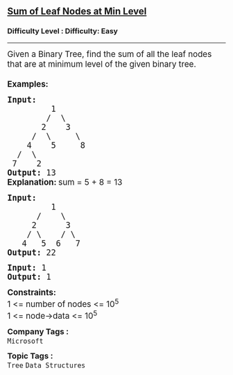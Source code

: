 <h2><a href="https://www.geeksforgeeks.org/problems/sum-of-leaf-nodes-at-min-level/1?page=3&category=Tree&difficulty=Easy,Medium&status=unsolved,attempted&sortBy=accuracy">Sum of Leaf Nodes at Min Level</a></h2><h3>Difficulty Level : Difficulty: Easy</h3><hr><div class="problems_problem_content__Xm_eO"><p><span style="font-size: 14pt;">Given a Binary Tree, find the sum of all the leaf nodes that are at minimum level of the given binary tree.<br><strong><br>Examples:</strong></span></p>
<pre><span style="font-size: 14pt;"><strong>Input:</strong> 
         1
        /  \
       2    3
     /  \     \
    4    5     8 
  /  \ 
 7    2      
<strong>Output: </strong>13<br><strong style="font-family: -apple-system, BlinkMacSystemFont, 'Segoe UI', Roboto, Oxygen, Ubuntu, Cantarell, 'Open Sans', 'Helvetica Neue', sans-serif;">Explanation: </strong><span style="font-family: -apple-system, BlinkMacSystemFont, 'Segoe UI', Roboto, Oxygen, Ubuntu, Cantarell, 'Open Sans', 'Helvetica Neue', sans-serif;">sum = 5 + 8 = 13</span></span></pre>
<pre><span style="font-size: 14pt;"><strong>Input: </strong>
         1
&nbsp;     /    \
&nbsp;    2      3
&nbsp;   / \    / \
&nbsp;  4   5  6   7
<strong>Output: </strong>22</span></pre>
<pre><span style="font-size: 14pt;"><strong>Input: </strong>1
<strong>Output:</strong> 1</span></pre>
<p><span style="font-size: 14pt;"><strong>Constraints:</strong><br>1 &lt;= number of nodes &lt;= 10<sup>5</sup><br>1 &lt;= node-&gt;data &lt;= 10<sup>5</sup></span></p></div><p><span style=font-size:18px><strong>Company Tags : </strong><br><code>Microsoft</code>&nbsp;<br><p><span style=font-size:18px><strong>Topic Tags : </strong><br><code>Tree</code>&nbsp;<code>Data Structures</code>&nbsp;